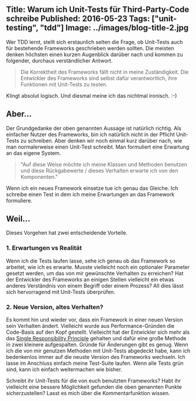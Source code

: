 Title: Warum ich Unit-Tests für Third-Party-Code schreibe
Published: 2016-05-23
Tags: ["unit-testing", "tdd"]
Image: ../images/blog-title-2.jpg
---
Wer TDD lernt, stellt sich erstaunlich selten die Frage, ob Unit-Tests auch für bestehende Frameworks geschrieben werden sollten. Die meisten denken höchsten einen kurzen Augenblick darüber nach und kommen zu folgender, durchaus verständlicher Antwort.

> Die Korrektheit des Frameworks fällt nicht in meine Zuständigkeit. Die Entwickler des Frameworks sind selbst dafür verantwortlich, ihre Funktionen mit Unit-Tests zu testen.

Klingt absolut logisch. Und diesmal meine ich das nichtmal ironisch. :-)

## Aber...
Der Grundgedanke der oben genannten Aussage ist natürlich richtig. Als einfacher Nutzer des Frameworks, bin ich<!-- Read More --> natürlich nicht in der Pflicht Unit-Tests zu schreiben. Aber denken wir noch einmal kurz darüber nach, wie man normalerweise einen Unit-Test schreibt. Man formuliert eine Erwartung an das eigene System. 

> "Auf diese Weise möchte ich meine Klassen und Methoden benutzen und diese Rückgabewerte / dieses Verhalten erwarte ich von den Komponenten."

Wenn ich ein neues Framework einsetze tue ich genau das Gleiche. Ich schreibe einen Test in dem ich meine Erwartungen an das Framework formuliere.

## Weil...
Dieses Vorgehen hat zwei entscheidende Vorteile. 

### 1. Erwartungen vs Realität
Wenn ich die Tests laufen lasse, sehe ich genau ob das Framework so arbeitet, wie ich es erwarte. Musste vielleicht noch ein optionaler Parameter gesetzt werden, um das von mir gewünschte Verhalten zu erreichen? Hat der Entwickler des Frameworks an einigen Stellen vielleicht ein etwas anderes Verständnis von einem Begriff oder einem Prozess? All dies lässt sich hervorragend mit Unit-Tests überprüfen.

### 2. Neue Version, altes Verhalten?
Es kommt hin und wieder vor, dass ein Framework in einer neuen Version sein Verhalten ändert. Vielleicht wurde aus Performance-Gründen die Code-Basis auf den Kopf gestellt. Vielleicht hat der Entwickler sich mehr als das [Single Responsibility Principle](https://de.m.wikipedia.org/wiki/Single-Responsibility-Prinzip) gehalten und dafür eine große Methode in zwei kleinere aufgespalten. Gründe für Änderungen gibt es genug. Wenn ich die von mir genutzen Methoden mit Unit-Tests abgedeckt habe, kann ich bedenkenlos immer auf die neuste Version des Frameworks wechseln. Ich lasse im Anschluss einfach meine Test-Suite laufen. Wenn alle Tests grün 
sind, kann ich einfach weitermachen wie bisher.

Schreibt ihr Unit-Tests für die von euch benutzten Frameworks? Habt ihr vielleicht eine bessere Möglichkeit gefunden die oben genannten Punkte sicherzustellen? Lasst es mich über die Kommentarfunktion wissen.
